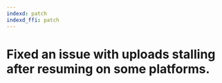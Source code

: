```yaml
---
indexd: patch
indexd_ffi: patch
---
```


# Fixed an issue with uploads stalling after resuming on some platforms.
